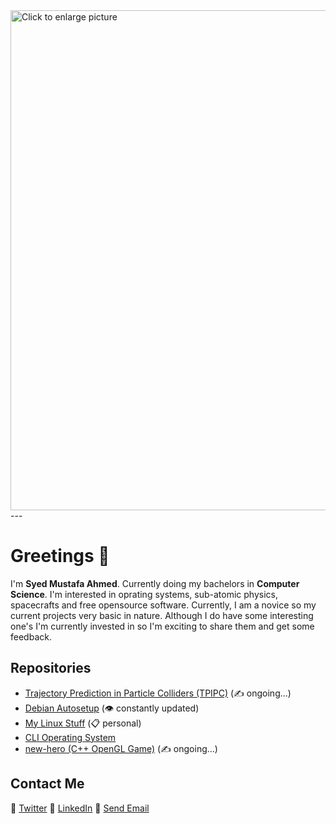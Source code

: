 <img src="https://drive.google.com/uc?export=view&id=11bTzg7oTYWALj8ZhLn97wQXFse-e7dHz" style="width: 800px; max-width: 100%; height: auto" title="Click to enlarge picture" />
</br>
---

# Greetings 👋
I'm **Syed Mustafa Ahmed**. Currently doing my bachelors in **Computer Science**. I'm interested in oprating systems, sub-atomic physics, spacecrafts and free opensource software. Currently, I am a novice so my current projects very basic in nature. Although I do have some interesting one's I'm currently invested in so I'm exciting to share them and get some feedback.

## Repositories
- [Trajectory Prediction in Particle Colliders (TPIPC)](https://github.com/SyedMustafaAhmad/TPIPC) (:writing_hand: ongoing...)
- [Debian Autosetup](https://github.com/SyedMustafaAhmad/debian-autosetup) (:eye: constantly updated)
- [My Linux Stuff](https://github.com/SyedMustafaAhmad/linux-stuff) (:clipboard: personal)
- [CLI Operating System](https://github.com/SyedMustafaAhmad/OS)
- [new-hero (C++ OpenGL Game)](https://github.com/SyedMustafaAhmad/new_hero) (:writing_hand: ongoing...)

## Contact Me
:link: [Twitter](https://twitter.com/SMustafaAhmad)
:link: [LinkedIn](https://www.linkedin.com/in/syedmustafaahmad/)
:email: <a href = "mailto: syedmustafaahmad@gmail.com">Send Email</a>
